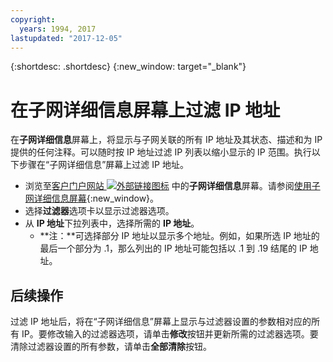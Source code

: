 ```yaml
---
copyright:
  years: 1994, 2017
lastupdated: "2017-12-05"
---
```

{:shortdesc: .shortdesc}
{:new_window: target="_blank"}

# 在子网详细信息屏幕上过滤 IP 地址

在**子网详细信息**屏幕上，将显示与子网关联的所有 IP 地址及其状态、描述和为 IP 提供的任何注释。可以随时按 IP 地址过滤 IP 列表以缩小显示的 IP 范围。执行以下步骤在“子网详细信息”屏幕上过滤 IP 地址。

* 浏览至[客户门户网站 ![外部链接图标](../../icons/launch-glyph.svg "外部链接图标")](https://control.softlayer.com/) 中的**子网详细信息**屏幕。请参阅[使用子网详细信息屏幕](subnet-details.html){:new_window}。
* 选择**过滤器**选项卡以显示过滤器选项。
* 从 **IP 地址**下拉列表中，选择所需的 **IP 地址**。
  * **注：**可选择部分 IP 地址以显示多个地址。例如，如果所选 IP 地址的最后一个部分为 .1，那么列出的 IP 地址可能包括以 .1 到 .19 结尾的 IP 地址。

## 后续操作

过滤 IP 地址后，将在“子网详细信息”屏幕上显示与过滤器设置的参数相对应的所有 IP。要修改输入的过滤器选项，请单击**修改**按钮并更新所需的过滤器选项。要清除过滤器设置的所有参数，请单击**全部清除**按钮。
